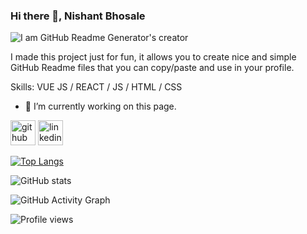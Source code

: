 ### Hi there 👋, Nishant Bhosale
![I am GitHub Readme Generator's creator](https://arturssmirnovs.github.io/github-profile-readme-generator/images/banner.png)

I made this project just for fun, it allows you to create nice and simple GitHub Readme files that you can copy/paste and use in your profile.

Skills: VUE JS / REACT / JS / HTML / CSS

- 🔭 I’m currently working on this page. 


[<img src='https://cdn.jsdelivr.net/npm/simple-icons@3.0.1/icons/github.svg' alt='github' height='40'>](https://github.com/Nishant-Bhosale)  [<img src='https://cdn.jsdelivr.net/npm/simple-icons@3.0.1/icons/linkedin.svg' alt='linkedin' height='40'>](https://www.linkedin.com/in/nishant-bhosale-6777241b6/)  

[![Top Langs](https://github-readme-stats.vercel.app/api/top-langs/?username=Nishant-Bhosale)](https://github.com/anuraghazra/github-readme-stats)

![GitHub stats](https://github-readme-stats.vercel.app/api?username=Nishant-Bhosale&show_icons=true)  

![GitHub Activity Graph](https://activity-graph.herokuapp.com/graph?username=Nishant-Bhosale)  

![Profile views](https://gpvc.arturio.dev/Nishant-Bhosale)  
